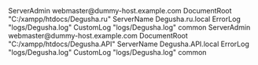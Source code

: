 <VirtualHost degusha.ru.local:80>
ServerAdmin webmaster@dummy-host.example.com
DocumentRoot "C:/xampp/htdocs/Degusha.ru"
ServerName Degusha.ru.local
ErrorLog "logs/Degusha.log"
CustomLog "logs/Degusha.log" common
</VirtualHost>

<VirtualHost Degusha.API.local:80>
ServerAdmin webmaster@dummy-host.example.com
DocumentRoot "C:/xampp/htdocs/Degusha.API"
ServerName Degusha.API.local
ErrorLog "logs/Degusha.log"
CustomLog "logs/Degusha.log" common
</VirtualHost>
